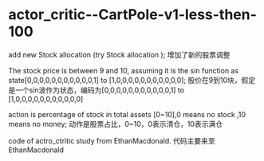 # actor_critic--CartPole-v1-less-then-100
add new Stock allocation (try Stock allocation );
增加了新的股票调整

The stock price is between 9 and 10, assuming it is the sin function as state[0,0,0,0,0,0,0,0,0,0,0,1] to [1,0,0,0,0,0,0,0,0,0,0,0];
股价在9到10块，假定是一个sin波作为状态，编码为[0,0,0,0,0,0,0,0,0,0,0,1] to [1,0,0,0,0,0,0,0,0,0,0,0]

action  is  percentage of  stock in  total assets [0~10],0 means no stock ,10 means no money;
动作是股票占比，0~10，0表示清仓，10表示满仓

code of actro_ctritic study from EthanMacdonald.
代码主要来至EthanMacdonald

